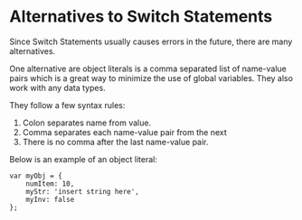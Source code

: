 # Alternatives to Switch Statements

Since Switch Statements usually causes errors in the future, there are many alternatives. 

One alternative are object literals is a comma separated list of name-value pairs which is a great way to minimize the use of global variables. They also work with any data types.

They follow a few syntax rules:

1. Colon separates name from value.
2. Comma separates each name-value pair from the next
3. There is no comma after the last name-value pair.

Below is an example of an object literal:
```
var myObj = {
    numItem: 10,
    myStr: 'insert string here',
    myInv: false
};
```

